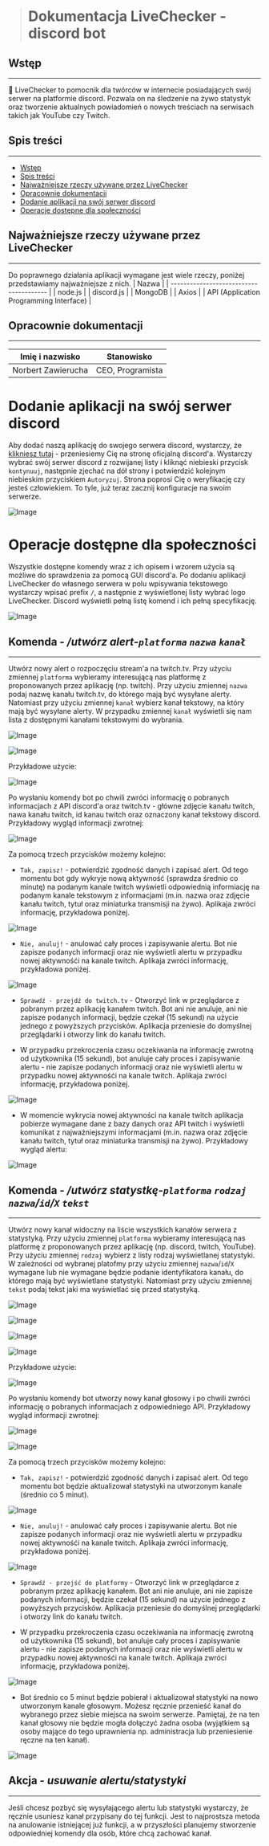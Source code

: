 > # **Dokumentacja LiveChecker - discord bot**

## Wstęp
---
🔴 LiveChecker to pomocnik dla twórców w internecie posiadających swój serwer na platformie discord. Pozwala on na śledzenie na żywo statystyk oraz tworzenie aktualnych powiadomień o nowych treściach na serwisach takich jak YouTube czy Twitch.

## Spis treści
---
- [Wstęp](#wstęp)
- [Spis treści](#spis-treści)
- [Najważniejsze rzeczy używane przez LiveChecker](#najważniejsze-rzeczy-używane-przez-livechecker)
- [Opracownie dokumentacji](#opracownie-dokumentacji)
- [Dodanie aplikacji na swój serwer discord](#dodanie-aplikacji-na-swój-serwer-discord)
- [Operacje dostępne dla społeczności](#operacje-dostępne-dla-społeczności)

<!-- - [Różne wersje językowe dokumentacji](#różne-wersje-językowe-dokumentacji) -->
<!-- ## Różne wersje językowe dokumentacji
---
| Język     | Odnośnik                 |
| --------- | ------------------------ |
| Angielski | [Przejdź](/README-EN.md) |
| Polski    | [Przejdź](/README-PL.md) | -->

## Najważniejsze rzeczy używane przez LiveChecker
---
Do poprawnego działania aplikacji wymagane jest wiele rzeczy, poniżej przedstawiamy najważniejsze z nich.
| Nazwa                                   |
| --------------------------------------- |
| node.js                                 |
| discord.js                              |
| MongoDB                                 |
| Axios                                   |
| API (Application Programming Interface) |

## Opracownie dokumentacji
---
| Imię i nazwisko    | Stanowisko       |
| ------------------ | ---------------- |
| Norbert Zawierucha | CEO, Programista |

# **Dodanie aplikacji na swój serwer discord**
Aby dodać naszą aplikację do swojego serwera discord, wystarczy, że [klikniesz tutaj](https://discord.com/oauth2/authorize?client_id=1064617399560699985&permissions=4398046511103&scope=bot%20applications.commands) - przeniesiemy Cię na stronę oficjalną discord'a. Wystarczy wybrać swój serwer discord z rozwijanej listy i kliknąć niebieski przycisk `kontynuuj`, następnie zjechać na dół strony i potwierdzić kolejnym niebieskim przyciskiem `Autoryzuj`. Strona poprosi Cię o weryfikację czy jesteś człowiekiem. To tyle, już teraz zacznij konfiguracje na swoim serwerze.

![Image](docs-imgs/invite-1.png)

# **Operacje dostępne dla społeczności**
Wszystkie dostępne komendy wraz z ich opisem i wzorem użycia są możliwe do sprawdzenia za pomocą GUI discord'a. Po dodaniu aplikacji LiveChecker do własnego serwera w polu wpisywania tekstowego wystarczy wpisać prefix `/`, a następnie z wyświetlonej listy wybrać logo LiveChecker. Discord wyświetli pełną listę komend i ich pełną specyfikację. 

![Image](docs-imgs/commands-introduction.png)

## Komenda - */utwórz alert-`platforma` `nazwa` `kanał`*
---
Utwórz nowy alert o rozpoczęciu stream'a na twitch.tv. Przy użyciu zmiennej `platforma` wybieramy interesującą nas platformę z proponowanych przez aplikację (np. twitch). Przy użyciu zmiennej `nazwa` podaj nazwę kanału twitch.tv, do którego mają być wysyłane alerty. Natomiast przy użyciu zmiennej `kanał` wybierz kanał tekstowy, na który mają być wysyłane alerty. W przypadku zmiennej `kanał` wyświetli się nam lista z dostępnymi kanałami tekstowymi do wybrania. 

![Image](docs-imgs/commands-alert-twitch-1.png)

![Image](docs-imgs/commands-alert-twitch-2.png)

Przykładowe użycie:

![Image](docs-imgs/commands-alert-twitch-3.png)

Po wysłaniu komendy bot po chwili zwróci informację o pobranych informacjach z API discord'a oraz twitch.tv - główne zdjęcie kanału twitch, nawa kanału twitch, id kanau twitch oraz oznaczony kanał tekstowy discord. Przykładowy wygląd informacji zwrotnej:

![Image](docs-imgs/commands-alert-twitch-4.png)

Za pomocą trzech przycisków możemy kolejno:
- `Tak, zapisz!` - potwierdzić zgodność danych i zapisać alert. Od tego momentu bot gdy wykryje nową aktywność (sprawdza średnio co minutę) na podanym kanale twitch wyświetli odpowiednią informiację na podanym kanale tekstowym z informacjami (m.in. nazwa oraz zdjęcie kanału twitch, tytuł oraz miniaturka transmisji na żywo). Aplikaja zwróci informację, przykładowa poniżej.

![Image](docs-imgs/commands-alert-twitch-7.png)

- `Nie, anuluj!` - anulować cały proces i zapisywanie alertu. Bot nie zapisze podanych informacji oraz nie wyświetli alertu w przypadku nowej aktywnośći na kanale twitch. Aplikaja zwróci informację, przykładowa poniżej.

![Image](docs-imgs/commands-cancel.png)

- `Sprawdź - przejdź do twitch.tv` - Otworzyć link w przeglądarce z pobranym przez aplikację kanałem twitch. Bot ani nie anuluje, ani nie zapisze podanych informacji, będzie czekał (15 sekund) na użycie jednego z powyższych przycisków. Aplikacja przeniesie do domyślnej przeglądarki i otworzy link do kanału twitch.

- W przypadku przekroczenia czasu oczekiwania na informację zwrotną od użytkownika (15 sekund), bot anuluje cały proces i zapisywanie alertu -  nie zapisze podanych informacji oraz nie wyświetli alertu w przypadku nowej aktywnośći na kanale twitch. Aplikaja zwróci informację, przykładowa poniżej.

![Image](docs-imgs/commands-error-nochoice.png)

- W momencie wykrycia nowej aktywności na kanale twitch aplikacja pobierze wymagane dane z bazy danych oraz API twitch i wyświetli komunikat z najważniejszymi informacjami (m.in. nazwa oraz zdjęcie kanału twitch, tytuł oraz miniaturka transmisji na żywo). Przykładowy wygląd alertu:

![Image](docs-imgs/commands-alert-twitch-9.png)

## Komenda - */utwórz statystkę-`platforma` `rodzaj` `nazwa`/`id`/`X` `tekst`*
---
Utwórz nowy kanał widoczny na liście wszystkich kanałów serwera z statystyką. Przy użyciu zmiennej `platforma` wybieramy interesującą nas platformę z proponowanych przez aplikację (np. discord, twitch, YouTube). Przy użyciu zmiennej `rodzaj` wybierz z listy rodzaj wyświetlanej statystyki. W zależności od wybranej platofmy przy użyciu zmiennej `nazwa`/`id`/`X` wymagane lub nie wymagane będzie podanie identyfikatora kanału, do którego mają być wyświetlane statystyki. Natomiast przy użyciu zmiennej `tekst` podaj tekst jaki ma wyświetlać się przed statystyką.

![Image](docs-imgs/commands-stats-all.png)

![Image](docs-imgs/commands-stats-twitch-1.png)

![Image](docs-imgs/commands-stats-twitch-2.png)

![Image](docs-imgs/commands-stats-twitch-3.png)

Przykładowe użycie:


![Image](docs-imgs/commands-stats-twitch-4.png)


Po wysłaniu komendy bot utworzy nowy kanał głosowy i po chwili zwróci informację o pobranych informacjach z odpowiedniego API. Przykładowy wygląd informacji zwrotnej:

![Image](docs-imgs/commands-stats-twitch-8.png)

![Image](docs-imgs/commands-stats-twitch-5.png)

Za pomocą trzech przycisków możemy kolejno:
- `Tak, zapisz!` - potwierdzić zgodność danych i zapisać alert. Od tego momentu bot będzie aktualizował statystyki na utworzonym kanale (średnio co 5 minut).

![Image](docs-imgs/commands-stats-twitch-6.png)

- `Nie, anuluj!` - anulować cały proces i zapisywanie alertu. Bot nie zapisze podanych informacji oraz nie wyświetli alertu w przypadku nowej aktywnośći na kanale twitch. Aplikaja zwróci informację, przykładowa poniżej.

![Image](docs-imgs/commands-cancel.png)

- `Sprawdź - przejść do platformy` - Otworzyć link w przeglądarce z pobranym przez aplikację kanałem. Bot ani nie anuluje, ani nie zapisze podanych informacji, będzie czekał (15 sekund) na użycie jednego z powyższych przycisków. Aplikacja przeniesie do domyślnej przeglądarki i otworzy link do kanału twitch.

- W przypadku przekroczenia czasu oczekiwania na informację zwrotną od użytkownika (15 sekund), bot anuluje cały proces i zapisywanie alertu -  nie zapisze podanych informacji oraz nie wyświetli alertu w przypadku nowej aktywnośći na kanale twitch. Aplikaja zwróci informację, przykładowa poniżej.

![Image](docs-imgs/commands-error-nochoice.png)

- Bot średnio co 5 minut będzie pobierał i aktualizował statystyki na nowo utworzonym kanale głosowym. Możesz ręcznie przenieść kanał do wybranego przez siebie miejsca na swoim serwerze. Pamiętaj, że na ten kanał głosowy nie będzie mogła dołączyć żadna osoba (wyjątkiem są osoby mające do tego uprawnienia np. administracja lub przeniesienie ręczne na ten kanał).

![Image](docs-imgs/commands-alert-twitch-7.png) 

## Akcja - *usuwanie alertu/statystyki*
---
Jeśli chcesz pozbyć się wysyłającego alertu lub statystyki wystarczy, że ręcznie usuniesz kanał przypisany do tej funkcji. Jest to najprostsza metoda na anulowanie istniejącej już funkcji, a w przyszłości planujemy stworzenie odpowiedniej komendy dla osób, które chcą zachować kanał.